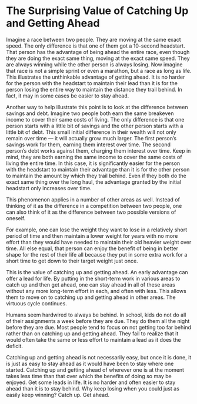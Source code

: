 # The Surprising Value of Catching Up and Getting Ahead

Imagine a race between two people. They are moving at the same exact speed. The only difference is that one of them got a 10-second headstart. That person has the advantage of being ahead the entire race, even though they are doing the exact same thing, moving at the exact same speed. They are always winning while the other person is always losing. Now imagine that race is not a simple sprint or even a marathon, but a race as long as life. This illustrates the unthinkable advantage of getting ahead. It is no harder for the person with the headstart to maintain their lead than it is for the person losing the entire way to maintain the distance they trail behind. In fact, it may in some cases be easier to stay ahead.

Another way to help illustrate this point is to look at the difference between savings and debt. Imagine two people both earn the same breakeven income to cover their same costs of living. The only difference is that one person starts with a little bit of savings and the other person starts with a little bit of debt. This small initial difference in their wealth will not only remain over time — it will actually grow much larger. The first person’s savings work for them, earning them interest over time. The second person’s debt works against them, charging them interest over time. Keep in mind, they are both earning the same income to cover the same costs of living the entire time. In this case, it is significantly easier for the person with the headstart to maintain their advantage than it is for the other person to maintain the amount by which they trail behind. Even if they both do the exact same thing over the long haul, the advantage granted by the initial headstart only increases over time.

This phenomenon applies in a number of other areas as well. Instead of thinking of it as the difference in a competition between two people, one can also think of it as the difference between two possible versions of oneself.

For example, one can lose the weight they want to lose in a relatively short period of time and then maintain a lower weight for years with no more effort than they would have needed to maintain their old heavier weight over time. All else equal, that person can enjoy the benefit of being in better shape for the rest of their life all because they put in some extra work for a short time to get down to their target weight just once.

This is the value of catching up and getting ahead. An early advantage can offer a lead for life. By putting in the short-term work in various areas to catch up and then get ahead, one can stay ahead in all of these areas without any more long-term effort in each, and often with less. This allows them to move on to catching up and getting ahead in other areas. The virtuous cycle continues.

Humans seem hardwired to always be behind. In school, kids do not do all of their assignments a week before they are due. They do them all the night before they are due. Most people tend to focus on not getting too far behind rather than on catching up and getting ahead. They fail to realize that it would often take the same or less effort to maintain a lead as it does the deficit.

Catching up and getting ahead is not necessarily easy, but once it is done, it is just as easy to stay ahead as it would have been to stay where one started. Catching up and getting ahead of wherever one is at the moment takes less time than that over which the benefits of doing so may be enjoyed. Get some leads in life. It is no harder and often easier to stay ahead than it is to stay behind. Why keep losing when you could just as easily keep winning? Catch up. Get ahead.
